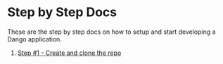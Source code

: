 # Step by Step Docs

These are the step by step docs on how to setup and start developing a Dango
application.

1. [Step #1 - Create and clone the repo](./step_01_create_and_clone_the_repo.md)
